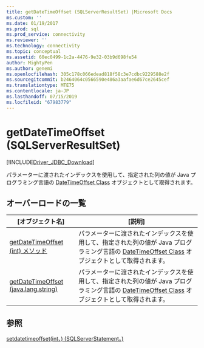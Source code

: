 ```yaml
---
title: getDateTimeOffset (SQLServerResultSet) |Microsoft Docs
ms.custom: ''
ms.date: 01/19/2017
ms.prod: sql
ms.prod_service: connectivity
ms.reviewer: ''
ms.technology: connectivity
ms.topic: conceptual
ms.assetid: 60ec0499-1c2a-4476-9e32-03b9d698fe54
author: MightyPen
ms.author: genemi
ms.openlocfilehash: 305c178c066edead818f58c3e7cdbc9229588e2f
ms.sourcegitcommit: b2464064c0566590e486a3aafae6d67ce2645cef
ms.translationtype: MTE75
ms.contentlocale: ja-JP
ms.lasthandoff: 07/15/2019
ms.locfileid: "67983779"
---
```

# <a name="getdatetimeoffset-sqlserverresultset"></a>getDateTimeOffset (SQLServerResultSet)
[!INCLUDE[Driver_JDBC_Download](../../../includes/driver_jdbc_download.md)]

  パラメーターに渡されたインデックスを使用して、指定された列の値が Java プログラミング言語の [DateTimeOffset Class](../../../connect/jdbc/reference/datetimeoffset-class.md) オブジェクトとして取得されます。  
  
## <a name="overload-list"></a>オーバーロードの一覧  
  
|[オブジェクト名]|[説明]|  
|----------|-----------------|  
|[getDateTimeOffset (int) メソッド](../../../connect/jdbc/reference/getdatetimeoffset-int-sqlserverresultset.md)|パラメーターに渡されたインデックスを使用して、指定された列の値が Java プログラミング言語の [DateTimeOffset Class](../../../connect/jdbc/reference/datetimeoffset-class.md) オブジェクトとして取得されます。|  
|[getDateTimeOffset (java.lang.string)](../../../connect/jdbc/reference/getdatetimeoffset-java-lang-string-sqlserverresultset.md)|パラメーターに渡されたインデックスを使用して、指定された列の値が Java プログラミング言語の [DateTimeOffset Class](../../../connect/jdbc/reference/datetimeoffset-class.md) オブジェクトとして取得されます。|  
  
## <a name="see-also"></a>参照  
 [setdatetimeoffset&#40;int、&#41; &#40;SQLServerStatement。&#41;](../../../connect/jdbc/reference/setdatetimeoffset-int-java-sql-datetimeoffset-sqlserverstatement.md)  
  
  
